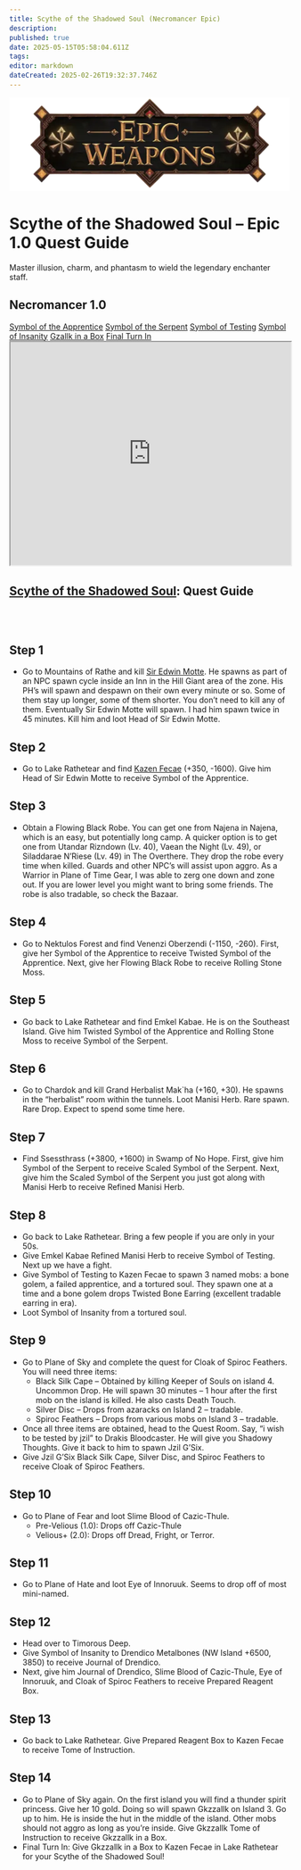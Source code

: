 ```yaml
---
title: Scythe of the Shadowed Soul (Necromancer Epic)
description: 
published: true
date: 2025-05-15T05:58:04.611Z
tags: 
editor: markdown
dateCreated: 2025-02-26T19:32:37.746Z
---
```


<!-- ───────────── Necromancer Epic 1.0 – Scythe of the Shadowed Soul ───────────── -->
<div class="page-container">

  <!-- Header ------------------------------------------------------- -->
  <div class="hero-card">
    <img src="/epicweapons.webp" alt="Epic Necromancer Weapons Banner" class="hero-img">
    <h1 class="hero-title">Scythe of the Shadowed Soul – Epic 1.0 Quest Guide</h1>
    <p class="hero-sub">Master illusion, charm, and phantasm to wield the legendary enchanter staff.</p>
  </div>

  <!-- Original top-level heading kept intact ----------------------- -->
  <h2 id="top" class="quest-card">Necromancer 1.0</h2>

  <!-- Quick-Nav ---------------------------------------------------- -->
  <nav class="toc-nav">
    <a href="#Apprentice">Symbol of the Apprentice</a>
    <a href="#Serpent">Symbol of the Serpent</a>
    <a href="#Testing">Symbol of Testing</a>
    <a href="#Insanity">Symbol of Insanity</a>
    <a href="#Gzallk">Gzallk in a Box</a>
    <a href="#final">Final Turn In</a>
  </nav>

  <!-- Item Preview ------------------------------------------------- -->
  <iframe src="https://eqdb.net/item/detail/20544" width="100%" height="400"></iframe>






<h2><a href="https://eqdb.net/item/detail/20544">Scythe of the Shadowed Soul</a>: Quest Guide</h2>
<br><br>

<h2>Step 1</h2>
<ul>
  <li>
    Go to Mountains of Rathe and kill <a href="https://www.thjdi.cc/npc/50300" target="_blank">Sir Edwin Motte</a>. He spawns as part of an NPC spawn cycle inside an Inn in the Hill Giant area of the zone. His PH’s will spawn and despawn on their own every minute or so. Some of them stay up longer, some of them shorter. You don’t need to kill any of them. Eventually Sir Edwin Motte will spawn. I had him spawn twice in 45 minutes. Kill him and loot Head of Sir Edwin Motte.
  </li>
</ul>

<h2>Step 2</h2>
<ul>
  <li>
    Go to Lake Rathetear and find <a href="https://www.thjdi.cc/npc/51048" target="_blank">Kazen Fecae</a> (+350, -1600). Give him Head of Sir Edwin Motte to receive Symbol of the Apprentice.
  </li>
</ul>

<h2>Step 3</h2>
<ul>
  <li>
    Obtain a Flowing Black Robe. You can get one from Najena in Najena, which is an easy, but potentially long camp. A quicker option is to get one from Utandar Rizndown (Lv. 40), Vaean the Night (Lv. 49), or Siladdarae N’Riese (Lv. 49) in The Overthere. They drop the robe every time when killed. Guards and other NPC’s will assist upon aggro. As a Warrior in Plane of Time Gear, I was able to zerg one down and zone out. If you are lower level you might want to bring some friends. The robe is also tradable, so check the Bazaar.
  </li>
</ul>

<h2>Step 4</h2>
<ul>
  <li>
    Go to Nektulos Forest and find Venenzi Oberzendi (-1150, -260). First, give her Symbol of the Apprentice to receive Twisted Symbol of the Apprentice. Next, give her Flowing Black Robe to receive Rolling Stone Moss.
  </li>
</ul>

<h2>Step 5</h2>
<ul>
  <li>
    Go back to Lake Rathetear and find Emkel Kabae. He is on the Southeast Island. Give him Twisted Symbol of the Apprentice and Rolling Stone Moss to receive Symbol of the Serpent.
  </li>
</ul>

<h2>Step 6</h2>
<ul>
  <li>
    Go to Chardok and kill Grand Herbalist Mak`ha (+160, +30). He spawns in the “herbalist” room within the tunnels. Loot Manisi Herb. Rare spawn. Rare Drop. Expect to spend some time here.
  </li>
</ul>

<h2>Step 7</h2>
<ul>
  <li>
    Find Ssessthrass (+3800, +1600) in Swamp of No Hope. First, give him Symbol of the Serpent to receive Scaled Symbol of the Serpent. Next, give him the Scaled Symbol of the Serpent you just got along with Manisi Herb to receive Refined Manisi Herb.
  </li>
</ul>

<h2>Step 8</h2>
<ul>
  <li>Go back to Lake Rathetear. Bring a few people if you are only in your 50s.</li>
  <li>
    Give Emkel Kabae Refined Manisi Herb to receive Symbol of Testing. Next up we have a fight.
  </li>
  <li>
    Give Symbol of Testing to Kazen Fecae to spawn 3 named mobs: a bone golem, a failed apprentice, and a tortured soul. They spawn one at a time and a bone golem drops Twisted Bone Earring (excellent tradable earring in era).
  </li>
  <li>
    Loot Symbol of Insanity from a tortured soul.
  </li>
</ul>

<h2>Step 9</h2>
<ul>
  <li>
    Go to Plane of Sky and complete the quest for Cloak of Spiroc Feathers. You will need three items:
    <ul>
      <li>Black Silk Cape – Obtained by killing Keeper of Souls on island 4. Uncommon Drop. He will spawn 30 minutes – 1 hour after the first mob on the island is killed. He also casts Death Touch.</li>
      <li>Silver Disc – Drops from azaracks on Island 2 – tradable.</li>
      <li>Spiroc Feathers – Drops from various mobs on Island 3 – tradable.</li>
    </ul>
  </li>
  <li>
    Once all three items are obtained, head to the Quest Room. Say, “i wish to be tested by jzil” to Drakis Bloodcaster. He will give you Shadowy Thoughts. Give it back to him to spawn Jzil G’Six.
  </li>
  <li>
    Give Jzil G’Six Black Silk Cape, Silver Disc, and Spiroc Feathers to receive Cloak of Spiroc Feathers.
  </li>
</ul>

<h2>Step 10</h2>
<ul>
  <li>
    Go to Plane of Fear and loot Slime Blood of Cazic-Thule.
    <ul>
      <li>Pre-Velious (1.0): Drops off Cazic-Thule</li>
      <li>Velious+ (2.0): Drops off Dread, Fright, or Terror.</li>
    </ul>
  </li>
</ul>

<h2>Step 11</h2>
<ul>
  <li>
    Go to Plane of Hate and loot Eye of Innoruuk. Seems to drop off of most mini-named.
  </li>
</ul>

<h2>Step 12</h2>
<ul>
  <li>Head over to Timorous Deep.</li>
  <li>Give Symbol of Insanity to Drendico Metalbones (NW Island +6500, 3850) to receive Journal of Drendico.</li>
  <li>Next, give him Journal of Drendico, Slime Blood of Cazic-Thule, Eye of Innoruuk, and Cloak of Spiroc Feathers to receive Prepared Reagent Box.</li>
</ul>

<h2>Step 13</h2>
<ul>
  <li>
    Go back to Lake Rathetear. Give Prepared Reagent Box to Kazen Fecae to receive Tome of Instruction.
  </li>
</ul>

<h2>Step 14</h2>
<ul>
  <li>
    Go to Plane of Sky again. On the first island you will find a thunder spirit princess. Give her 10 gold. Doing so will spawn Gkzzallk on Island 3. Go up to him. He is inside the hut in the middle of the island. Other mobs should not aggro as long as you’re inside. Give Gkzzallk Tome of Instruction to receive Gkzzallk in a Box.
  </li>
  <li>
    Final Turn In: Give Gkzzallk in a Box to Kazen Fecae in Lake Rathetear for your Scythe of the Shadowed Soul!
  </li>
</ul>
